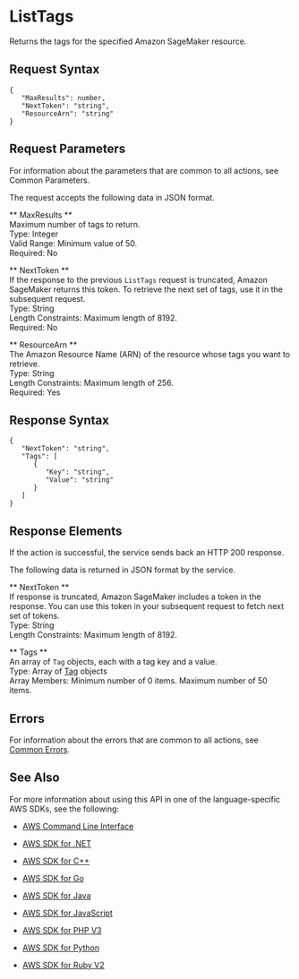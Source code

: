 # ListTags<a name="API_ListTags"></a>

Returns the tags for the specified Amazon SageMaker resource\.

## Request Syntax<a name="API_ListTags_RequestSyntax"></a>

```
{
   "MaxResults": number,
   "NextToken": "string",
   "ResourceArn": "string"
}
```

## Request Parameters<a name="API_ListTags_RequestParameters"></a>

For information about the parameters that are common to all actions, see Common Parameters\.

The request accepts the following data in JSON format\.

 ** MaxResults **   
Maximum number of tags to return\.  
Type: Integer  
Valid Range: Minimum value of 50\.  
Required: No

 ** NextToken **   
 If the response to the previous `ListTags` request is truncated, Amazon SageMaker returns this token\. To retrieve the next set of tags, use it in the subsequent request\.   
Type: String  
Length Constraints: Maximum length of 8192\.  
Required: No

 ** ResourceArn **   
The Amazon Resource Name \(ARN\) of the resource whose tags you want to retrieve\.  
Type: String  
Length Constraints: Maximum length of 256\.  
Required: Yes

## Response Syntax<a name="API_ListTags_ResponseSyntax"></a>

```
{
   "NextToken": "string",
   "Tags": [ 
      { 
         "Key": "string",
         "Value": "string"
      }
   ]
}
```

## Response Elements<a name="API_ListTags_ResponseElements"></a>

If the action is successful, the service sends back an HTTP 200 response\.

The following data is returned in JSON format by the service\.

 ** NextToken **   
 If response is truncated, Amazon SageMaker includes a token in the response\. You can use this token in your subsequent request to fetch next set of tokens\.   
Type: String  
Length Constraints: Maximum length of 8192\.

 ** Tags **   
An array of `Tag` objects, each with a tag key and a value\.  
Type: Array of [Tag](API_Tag.md) objects  
Array Members: Minimum number of 0 items\. Maximum number of 50 items\.

## Errors<a name="API_ListTags_Errors"></a>

For information about the errors that are common to all actions, see [Common Errors](CommonErrors.md)\.

## See Also<a name="API_ListTags_SeeAlso"></a>

For more information about using this API in one of the language\-specific AWS SDKs, see the following:

+  [AWS Command Line Interface](http://docs.aws.amazon.com/goto/aws-cli/sagemaker-2017-07-24/ListTags) 

+  [AWS SDK for \.NET](http://docs.aws.amazon.com/goto/DotNetSDKV3/sagemaker-2017-07-24/ListTags) 

+  [AWS SDK for C\+\+](http://docs.aws.amazon.com/goto/SdkForCpp/sagemaker-2017-07-24/ListTags) 

+  [AWS SDK for Go](http://docs.aws.amazon.com/goto/SdkForGoV1/sagemaker-2017-07-24/ListTags) 

+  [AWS SDK for Java](http://docs.aws.amazon.com/goto/SdkForJava/sagemaker-2017-07-24/ListTags) 

+  [AWS SDK for JavaScript](http://docs.aws.amazon.com/goto/AWSJavaScriptSDK/sagemaker-2017-07-24/ListTags) 

+  [AWS SDK for PHP V3](http://docs.aws.amazon.com/goto/SdkForPHPV3/sagemaker-2017-07-24/ListTags) 

+  [AWS SDK for Python](http://docs.aws.amazon.com/goto/boto3/sagemaker-2017-07-24/ListTags) 

+  [AWS SDK for Ruby V2](http://docs.aws.amazon.com/goto/SdkForRubyV2/sagemaker-2017-07-24/ListTags) 